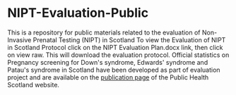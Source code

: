 # NIPT-Evaluation-Public
This is a repository for public materials related to the evaluation of Non-Invasive Prenatal Testing (NIPT) in Scotland
To view the Evaluation of NIPT in Scotland Protocol click on the NIPT Evaluation Plan.docx link, then click on view raw. This will download the evaluation protocol.
Official statistics on Pregnancy screening for Down's syndrome, Edwards' syndrome and Patau's syndrome in Scotland have been developed as part of evaluation project and are available on the [publication page](https://publichealthscotland.scot/publications/) of the Public Health Scotland website.
